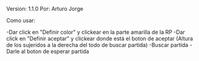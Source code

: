 Version: 1.1.0
Por: Arturo Jorge


Como usar:

-Dar click en "Definir color" y clickear en la parte amarilla de la RP
-Dar click en "Definir aceptar" y clickear donde está el boton de aceptar (Altura de los sujeridos a la derecha del todo de buscar partida)
-Buscar partida
-Darle al boton de esperar partida
